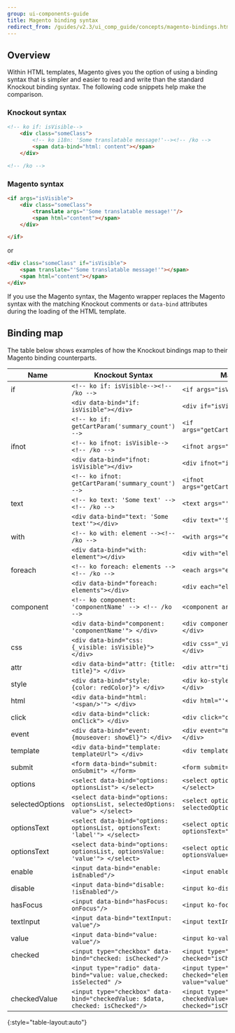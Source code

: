 ```yaml
---
group: ui-components-guide
title: Magento binding syntax
redirect_from: /guides/v2.3/ui_comp_guide/concepts/magento-bindings.html
---
```


## Overview

Within HTML templates, Magento gives you the option of using a binding syntax that is simpler and easier to read and write than the standard Knockout binding syntax. The following code snippets help make the comparison.

### Knockout syntax

```html
<!-- ko if: isVisible-->
    <div class="someClass">
        <!-- ko i18n: 'Some translatable message!'--><!-- /ko -->
        <span data-bind="html: content"></span>
    </div>

<!-- /ko -->
```

### Magento syntax

```html
<if args="isVisible">
    <div class="someClass">
        <translate args="'Some translatable message!'"/>
        <span html="content"></span>
    </div>

</if>
```

or

```html
<div class="someClass" if="isVisible">
    <span translate="'Some translatable message!'"></span>
    <span html="content"></span>
</div>
```

If you use the Magento syntax, the Magento wrapper replaces the Magento syntax with the matching Knockout comments or `data-bind` attributes during the loading of the HTML template. 

## Binding map

The table below shows examples of how the Knockout bindings map to their Magento binding counterparts.

| Name            | Knockout Syntax                                                                | Magento Syntax                                                            |
| --------------- | ------------------------------------------------------------------------------ | ------------------------------------------------------------------------- |
| if              | `<!-- ko if: isVisible--><!-- /ko -->`                                         | `<if args="isVisible"></if>`                                              |
|                 | `<div data-bind="if: isVisible"></div>`                                        | `<div if="isVisible"></div>`                                              |
|                 | `<!-- ko if: getCartParam('summary_count') -->`                                | `<if args="getCartParam('summary_count')">`                               |
| ifnot           | `<!-- ko ifnot: isVisible--><!-- /ko -->`                                      | `<ifnot args="isVisible"></ifnot>`                                        |
|                 | `<div data-bind="ifnot: isVisible"></div>`                                     | `<div ifnot="isVisible"></div>`                                           |
|                 | `<!-- ko ifnot: getCartParam('summary_count') -->`                             | `<ifnot args="getCartParam('summary_count')">`                            |
| text            | `<!-- ko text: 'Some text' --><!-- /ko -->`                                    | `<text args="'Some text'">`                                               |
|                 | `<div data-bind="text: 'Some text'"></div>`                                    | `<div text="'Some text'"></div>`                                          |
| with            | `<!-- ko with: element --><!-- /ko -->`                                        | `<with args="element">`                                                   |
|                 | `<div data-bind="with: element"></div>`                                        | `<div with="element"></div>`                                              |
| foreach         | `<!-- ko foreach: elements --><!-- /ko -->`                                    | `<each args="elements">`                                                  |
|                 | `<div data-bind="foreach: elements"></div>`                                    | `<div each="elements"></div>`                                             |
| component       | `<!-- ko component: 'componentName' --> <!-- /ko -->`                          | `<component args="'componentName'">`                                      |
|                 | `<div data-bind="component: 'componentName'"> </div>`                          | `<div component="'componentName'"> </div>`                                |
| css             | `<div data-bind="css: {_visible: isVisible}"> </div>`                          | `<div css="_visible: isVisible"> </div>`                                  |
| attr            | `<div data-bind="attr: {title: title}"> </div>`                                | `<div attr="title: title"> </div>`                                        |
| style           | `<div data-bind="style: {color: redColor}"> </div>`                            | `<div ko-style="color: redColor"> </div>`                                 |
| html            | `<div data-bind="html: '<span/>'"> </div>`                                     | `<div html="'<span/>'"> </div>`                                           |
| click           | `<div data-bind="click: onClick"> </div>`                                      | `<div click="onClick"> </div>`                                            |
| event           | `<div data-bind="event: {mouseover: showEl}"> </div>`                          | `<div event="mouseover: showEl"> </div>`                                  |
| template        | `<div data-bind="template: templateUrl"> </div>`                               | `<div template="templateUrl"> </div>`                                     |
| submit          | `<form data-bind="submit: onSubmit"> </form>`                                  | `<form submit="onSubmit"> </form>`                                        |
| options         | `<select data-bind="options: optionsList"> </select>`                          | `<select options="optionsList"> </select>`                                |
| selectedOptions | `<select data-bind="options: optionsList, selectedOptions: value"> </select>`  | `<select options="optionsList" selectedOptions="value"> </select>`        |
| optionsText     | `<select data-bind="options: optionsList, optionsText: 'label'"> </select>`    | `<select options="optionsList" optionsText="'label'"> </select>`          |
| optionsText     | `<select data-bind="options: optionsList, optionsValue: 'value'"> </select>`   | `<select options="optionsList" optionsValue="'value'"> </select>`         |
| enable          | `<input data-bind="enable: isEnabled"/>`                                       | `<input enable="isEnabled"/>`                                             |
| disable         | `<input data-bind="disable: !isEnabled"/>`                                     | `<input ko-disabled="!isEnabled"/>`                                       |
| hasFocus        | `<input data-bind="hasFocus: onFocus"/>`                                       | `<input ko-focused="onFocus"/>`                                           |
| textInput       | `<input data-bind="textInput: value"/>`                                        | `<input textInput="value"/>`                                              |
| value           | `<input data-bind="value: value"/>`                                            | `<input ko-value="value"/>`                                               |
| checked         | `<input type="checkbox" data-bind="checked: isChecked"/>`                      | `<input type="checkbox" ko-checked="isChecked"/>`                         |
|                 | `<input type="radio" data-bind="value: value,checked: isSelected" />`          | `<input type="radio" ko-checked="element.isSelected" ko-value="value" />` |
| checkedValue    | `<input type="checkbox" data-bind="checkedValue: $data, checked: isChecked"/>` | `<input type="checkbox" checkedValue="$data" checked="isChecked"/>`       |

{:style="table-layout:auto"}

